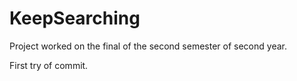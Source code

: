 # KeepSearching
Project worked on the final of the second semester of second year.

First try of commit. 